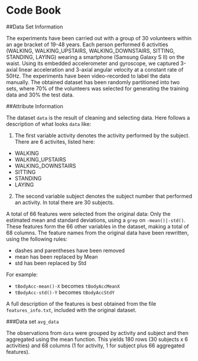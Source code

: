 # Code Book

##Data Set Information

The experiments have been carried out with a group of 30 volunteers within an age bracket of 19-48 years. Each person performed 6 activities (WALKING, WALKING_UPSTAIRS, WALKING_DOWNSTAIRS, SITTING, STANDING, LAYING) wearing a smartphone (Samsung Galaxy S II) on the waist. Using its embedded accelerometer and gyroscope, we captured 3-axial linear acceleration and 3-axial angular velocity at a constant rate of 50Hz. The experiments have been video-recorded to label the data manually. The obtained dataset has been randomly partitioned into two sets, where 70% of the volunteers was selected for generating the training data and 30% the test data.

##Attribute Information

The dataset `data` is the result of cleaning and selecting data. Here follows a description of what  looks `data` like:

1. The first variable activity denotes the activity performed by the subject. There are 6 activites, listed here:

 * WALKING
 * WALKING_UPSTAIRS
 * WALKING_DOWNSTAIRS
 * SITTING
 * STANDING
 * LAYING

2. The second variable subject denotes the subject number that performed an activity. In total there are 30 subjects.

A total of 66 features were selected from the original data: Only the estimated mean and standard deviations, using a `grep` on `-mean()|-std()`. These features form the 66 other variables in the dataset, making a total of 68 columns. The feature names from the original data have been rewritten, using the following rules:

* dashes and parentheses have been removed
* mean has been replaced by Mean
* std has been replaced by Std

For example:

* `tBodyAcc-mean()-X` becomes `tBodyAccMeanX`
* `tBodyAcc-std()-Y` becomes `tBodyAccStdY`

A full description of the features is best obtained from the file `features_info.txt`, included with the original dataset.

###Data set `avg_data`

The observations from `data` were grouped by activity and subject and then aggregated using the mean function. This yields 180 rows (30 subjects x 6 activities) and 68 columns (1 for activity, 1 for subject plus 66 aggregated features).
